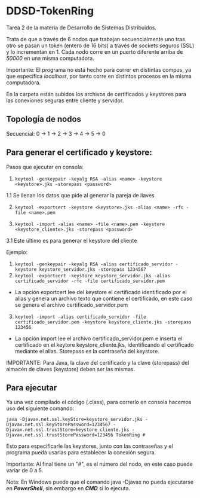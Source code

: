 # DDSD-TokenRing
Tarea 2 de la materia de Desarrollo de Sistemas Distribuidos.

Trata de que a través de 6 nodos que trabajan secuencialmente uno tras otro se pasan un token (entero de 16 bits) a través de sockets seguros (SSL) y lo incrementan en 1.
Cada nodo corre en un puerto diferente arriba de _50000_ en una misma computadora.

Importante: El programa no está hecho para correr en distintas compus, ya que específica _localhost_, por tanto corre en distintos procesos en la misma computadora.

En la carpeta están subidos los archivos de certificados y keystores para las conexiones seguras entre cliente y servidor.

## Topología de nodos
Secuencial: 0 -> 1 -> 2 -> 3 -> 4 -> 5 -> 0

## Para generar el certificado y keystore:
Pasos que ejecutar en consola:
1. ```keytool -genkeypair -keyalg RSA -alias <name> -keystore <keystore>.jks -storepass <password>```

1.1 Se llenan los datos que pide al generar la pareja de llaves

2. ```keytool -exportcert -keystore <keystore>.jks -alias <name> -rfc -file <name>.pem```

3. ```keytool -import -alias <name> -file <name>.pem -keystore <keystore_cliente>.jks -storepass <password>```

3.1 Este último es para generar el keystore del cliente
  
Ejemplo:
1. ```keytool -genkeypair -keyalg RSA -alias certificado_servidor -keystore keystore_servidor.jks -storepass 1234567```
2. ```keytool -exportcert -keystore keystore_servidor.jks -alias certificado_servidor -rfc -file certificado_servidor.pem```
* La opción exportcert lee del keystore el certificado identificado por el alias y genera un archivo texto que contiene el certificado, en este caso se genera el archivo certificado_servidor.pem
3. ```keytool -import -alias certificado_servidor -file certificado_servidor.pem -keystore keystore_cliente.jks -storepass 123456```
* La opción import lee el archivo certificado_servidor.pem e inserta el certificado en el keytore keystore_cliente.jks, identificando el certificado mediante el alias. Storepass es la contraseña del keystore.
  
IMPORTANTE: Para Java, la clave del certificado y la clave (storepass) del almacén de claves (keystore) deben ser las mismas.
  
## Para ejecutar
Ya una vez compilado el código (.class), para correrlo en consola hacemos uso del siguiente comando:
```
java -Djavax.net.ssl.keyStore=keystore_servidor.jks -Djavax.net.ssl.keyStorePassword=1234567 -Djavax.net.ssl.trustStore=keystore_cliente.jks -Djavax.net.ssl.trustStorePassword=123456 TokenRing #
```
Esto para especificarle las keystores, junto con las contraseñas y el programa pueda usarlas para establecer la conexión segura.

Importante: Al final tiene un "#", es el número del nodo, en este caso puede variar de 0 a 5.

Nota: En Windows puede que el comando java -Djavax no pueda ejecutarse en **_PowerShell_**, sin embargo en **_CMD_** si lo ejecuta.
